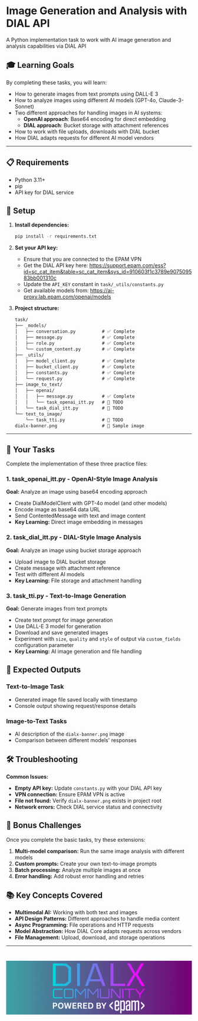 # Image Generation and Analysis with DIAL API

A Python implementation task to work with AI image generation and analysis capabilities via DIAL API

## 🎓 Learning Goals

By completing these tasks, you will learn:
- How to generate images from text prompts using DALL-E 3
- How to analyze images using different AI models (GPT-4o, Claude-3-Sonnet)
- Two different approaches for handling images in AI systems:
   - **OpenAI approach**: Base64 encoding for direct embedding
   - **DIAL approach**: Bucket storage with attachment references
- How to work with file uploads, downloads with DIAL bucket
- How DIAL adapts requests for different AI model vendors

---

## 📋 Requirements

- Python 3.11+
- pip
- API key for DIAL service

## 🔧 Setup

1. **Install dependencies:**
   ```bash
   pip install -r requirements.txt
   ```

2. **Set your API key:**
   - Ensure that you are connected to the EPAM VPN
   - Get the DIAL API key here: https://support.epam.com/ess?id=sc_cat_item&table=sc_cat_item&sys_id=910603f1c3789e907509583bb001310c
   - Update the `API_KEY` constant in `task/_utils/constants.py`
   - Get available models from: https://ai-proxy.lab.epam.com/openai/models

3. **Project structure:**
   ```
   task/
   ├── _models/
   │   ├── conversation.py          # ✅ Complete
   │   ├── message.py               # ✅ Complete  
   │   ├── role.py                  # ✅ Complete
   │   └── custom_content.py        # ✅ Complete
   ├── _utils/
   │   ├── model_client.py          # ✅ Complete
   │   ├── bucket_client.py         # ✅ Complete
   │   ├── constants.py             # ✅ Complete
   │   └── request.py               # ✅ Complete
   ├── image_to_text/
   │   ├── openai/
   │   │   ├── message.py           # ✅ Complete
   │   │   └── task_openai_itt.py   # 🚧 TODO
   │   └── task_dial_itt.py         # 🚧 TODO
   └── text_to_image/
       └── task_tti.py              # 🚧 TODO
   dialx-banner.png                 # 📁 Sample image
   ```

---

## 📝 Your Tasks

Complete the implementation of these three practice files:

### 1. **task_openai_itt.py** - OpenAI-Style Image Analysis
**Goal:** Analyze an image using base64 encoding approach
- Create DialModelClient with GPT-4o model (and other models)
- Encode image as base64 data URL
- Send ContentedMessage with text and image content
- **Key Learning:** Direct image embedding in messages

### 2. **task_dial_itt.py** - DIAL-Style Image Analysis
**Goal:** Analyze an image using bucket storage approach
- Upload image to DIAL bucket storage
- Create message with attachment reference
- Test with different AI models
- **Key Learning:** File storage and attachment handling

### 3. **task_tti.py** - Text-to-Image Generation
**Goal:** Generate images from text prompts
- Create text prompt for image generation
- Use DALL-E 3 model for generation
- Download and save generated images
- Experiment with `size`, `quality` and `style` of output via `custom_fields` configuration parameter
- **Key Learning:** AI image generation and file handling


## 🎯 Expected Outputs

### Text-to-Image Task
- Generated image file saved locally with timestamp
- Console output showing request/response details

### Image-to-Text Tasks
- AI description of the `dialx-banner.png` image
- Comparison between different models' responses

## 🛠️ Troubleshooting

**Common Issues:**
- **Empty API key:** Update `constants.py` with your DIAL API key
- **VPN connection:** Ensure EPAM VPN is active
- **File not found:** Verify `dialx-banner.png` exists in project root
- **Network errors:** Check DIAL service status and connectivity

## 🌟 Bonus Challenges

Once you complete the basic tasks, try these extensions:
1. **Multi-model comparison:** Run the same image analysis with different models
2. **Custom prompts:** Create your own text-to-image prompts
3. **Batch processing:** Analyze multiple images at once
4. **Error handling:** Add robust error handling and retries

## 📚 Key Concepts Covered

- **Multimodal AI:** Working with both text and images
- **API Design Patterns:** Different approaches to handle media content
- **Async Programming:** File operations and HTTP requests
- **Model Abstraction:** How DIAL Core adapts requests across vendors
- **File Management:** Upload, download, and storage operations

---

# <img src="dialx-banner.png">